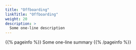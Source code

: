 ```yaml
---
title: "Offboarding"
linkTitle: "Offboarding"
weight: 20
description: >
  Some one-line description
---
```


{{% pageinfo %}}
Some one-line summary
{{% /pageinfo %}}

<!-- Add more content  -->
